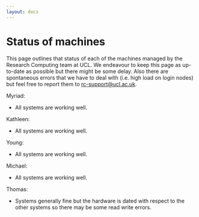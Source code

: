 ```yaml
---
layout: docs
---
```


# Status of machines

This page outlines that status of each of the machines managed by the Research Computing team at UCL. We endeavour to keep this page as up-to-date as possible but there might be some delay. Also there are spontaneous errors that we have to deal with (i.e. high load on login nodes) but feel free to report them to rc-support@ucl.ac.uk. 

Myriad:

- All systems are working well.

Kathleen:

- All systems are working well.

Young:

- All systems are working well.

Michael:

- All systems are working well.

Thomas:

- Systems generally fine but the hardware is dated with respect to the other systems so there may be some read write errors.


